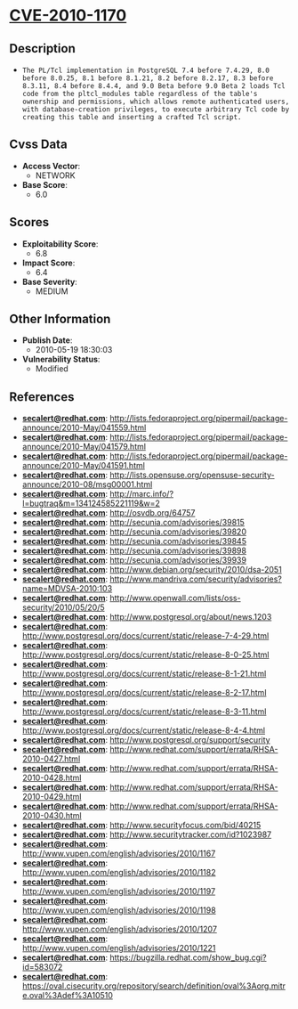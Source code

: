 
# [CVE-2010-1170](http://lists.fedoraproject.org/pipermail/package-announce/2010-May/041559.html)

## Description

- `The PL/Tcl implementation in PostgreSQL 7.4 before 7.4.29, 8.0 before 8.0.25, 8.1 before 8.1.21, 8.2 before 8.2.17, 8.3 before 8.3.11, 8.4 before 8.4.4, and 9.0 Beta before 9.0 Beta 2 loads Tcl code from the pltcl_modules table regardless of the table's ownership and permissions, which allows remote authenticated users, with database-creation privileges, to execute arbitrary Tcl code by creating this table and inserting a crafted Tcl script.`

## Cvss Data

- **Access Vector**:
  - NETWORK
- **Base Score**:
  - 6.0

## Scores

- **Exploitability Score**:
  - 6.8
- **Impact Score**:
  - 6.4
- **Base Severity**:
  - MEDIUM

## Other Information

- **Publish Date**:
  - 2010-05-19 18:30:03
- **Vulnerability Status**:
  - Modified

## References

- **secalert@redhat.com**: http://lists.fedoraproject.org/pipermail/package-announce/2010-May/041559.html
- **secalert@redhat.com**: http://lists.fedoraproject.org/pipermail/package-announce/2010-May/041579.html
- **secalert@redhat.com**: http://lists.fedoraproject.org/pipermail/package-announce/2010-May/041591.html
- **secalert@redhat.com**: http://lists.opensuse.org/opensuse-security-announce/2010-08/msg00001.html
- **secalert@redhat.com**: http://marc.info/?l=bugtraq&m=134124585221119&w=2
- **secalert@redhat.com**: http://osvdb.org/64757
- **secalert@redhat.com**: http://secunia.com/advisories/39815
- **secalert@redhat.com**: http://secunia.com/advisories/39820
- **secalert@redhat.com**: http://secunia.com/advisories/39845
- **secalert@redhat.com**: http://secunia.com/advisories/39898
- **secalert@redhat.com**: http://secunia.com/advisories/39939
- **secalert@redhat.com**: http://www.debian.org/security/2010/dsa-2051
- **secalert@redhat.com**: http://www.mandriva.com/security/advisories?name=MDVSA-2010:103
- **secalert@redhat.com**: http://www.openwall.com/lists/oss-security/2010/05/20/5
- **secalert@redhat.com**: http://www.postgresql.org/about/news.1203
- **secalert@redhat.com**: http://www.postgresql.org/docs/current/static/release-7-4-29.html
- **secalert@redhat.com**: http://www.postgresql.org/docs/current/static/release-8-0-25.html
- **secalert@redhat.com**: http://www.postgresql.org/docs/current/static/release-8-1-21.html
- **secalert@redhat.com**: http://www.postgresql.org/docs/current/static/release-8-2-17.html
- **secalert@redhat.com**: http://www.postgresql.org/docs/current/static/release-8-3-11.html
- **secalert@redhat.com**: http://www.postgresql.org/docs/current/static/release-8-4-4.html
- **secalert@redhat.com**: http://www.postgresql.org/support/security
- **secalert@redhat.com**: http://www.redhat.com/support/errata/RHSA-2010-0427.html
- **secalert@redhat.com**: http://www.redhat.com/support/errata/RHSA-2010-0428.html
- **secalert@redhat.com**: http://www.redhat.com/support/errata/RHSA-2010-0429.html
- **secalert@redhat.com**: http://www.redhat.com/support/errata/RHSA-2010-0430.html
- **secalert@redhat.com**: http://www.securityfocus.com/bid/40215
- **secalert@redhat.com**: http://www.securitytracker.com/id?1023987
- **secalert@redhat.com**: http://www.vupen.com/english/advisories/2010/1167
- **secalert@redhat.com**: http://www.vupen.com/english/advisories/2010/1182
- **secalert@redhat.com**: http://www.vupen.com/english/advisories/2010/1197
- **secalert@redhat.com**: http://www.vupen.com/english/advisories/2010/1198
- **secalert@redhat.com**: http://www.vupen.com/english/advisories/2010/1207
- **secalert@redhat.com**: http://www.vupen.com/english/advisories/2010/1221
- **secalert@redhat.com**: https://bugzilla.redhat.com/show_bug.cgi?id=583072
- **secalert@redhat.com**: https://oval.cisecurity.org/repository/search/definition/oval%3Aorg.mitre.oval%3Adef%3A10510
